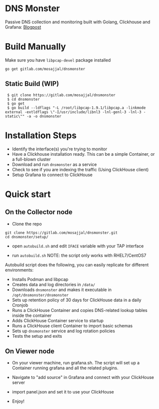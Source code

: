 # DNS Monster

Passive DNS collection and monitoring built with Golang, Clickhouse and Grafana: [Blogpost](https://blog.n0p.me/dnsmonster/)

# Build Manually

Make sure you have `libpcap-devel` package installed

`go get gitlab.com/mosajjal/dnsmonster`

## Static Build (WIP)

```
 $ git clone https://gitlab.com/mosajjal/dnsmonster
 $ cd dnsmonster
 $ go get
 $ go build --ldflags "-L /root/libpcap-1.9.1/libpcap.a -linkmode external -extldflags \"-I/usr/include/libnl3 -lnl-genl-3 -lnl-3 -static\"" -a -o dnsmonster
```
# Installation Steps

* Identify the interface(s) you're trying to monitor
* Have a Clickhouse installation ready. This can be a simple Container, or a full-blown cluster
* Download and run `dnsmonster` as a service
* Check to see if you are indexing the traffic (Using ClickHouse client)
* Setup Grafana to connect to ClickHouse

# Quick start

## On the Collector node

* Clone the repo
```
git clone https://gitlab.com/mosajjal/dnsmonster.git
cd dnsmonster/setup/
```

* open `autobuild.sh` and edit `IFACE` variable with your TAP interface 

* run `autobuild.sh` NOTE: the script only works with RHEL7/CentOS7

Autobuild script does the following, you can easily replicate for different environments:
 - Installs Podman and libpcap
 - Creates data and log directories in `/data/`
 - Downloads `dnsmonster` and makes it executable in `/opt/dnsmonster/dnsmonster`
 - Sets up retention policy of 30 days for ClickHouse data in a daily Cronjob
 - Runs a ClickHouse Container and copies DNS-related lookup tables inside the container
 - Adds ClickHouse Container service to startup
 - Runs a ClickHouse client Container to import basic schemas
 - Sets up `dnsmonster` service and log rotation policies 
 - Tests the setup and exits

## On Viewer node

* On your viewer machine, run grafana.sh. The script will set up a Container running grafana and all the related plugins.

* Navigate to "add source" in Grafana and connect with your ClickHouse server

* import panel.json and set it to use your ClickHouse

* Enjoy!
